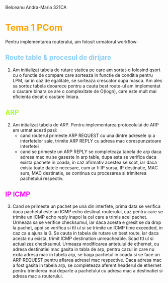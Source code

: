 Belceanu Andra-Maria
321CA

# <span style="color:orange"> Tema 1 PCom </span>



Pentru implementarea routerului, am folosit urmatorul workflow:

## <span style="color:lightskyblue">Route table & procesul de dirijare
1.   Am initializat tabela de rutare statica pe care am sortat-o folosind
qsort cu o functie de compare care sorteaza in functie de conditia pentru
LPM, iar in caz de egalitate, se sorteaza crescator dupa masca. Am ales sa
sortez tabela deoarece pentru a cauta best route-ul am implementat o cautare
binara ce are o complexitate de O(logn), care este mult mai eficienta decat o
cautare liniara.

## <span style="color:greenyellow">ARP

2. Am intializat tabela de ARP. Pentru implementarea protocolului de ARP am
urmat acesti pasi:
    * cand routerul primeste ARP REQUEST cu una dintre adresele ip a
interfetelor sale, trimite ARP REPLY cu adresa mac corespunzatoare interfetei
    *  cand se primeste un ARP REPLY se completeaza tabela de arp daca adresa
mac nu se gaseste in arp table, dupa asta se verifica daca exista pachete in
coada, in caz afirmativ acestea se scot, iar daca exista toate datele necesare,
cum ar fi IP sursa, IP destinatie, MAC surs, MAC destinatie, se continua cu
procesarea si trimiterea pachetului respectiv.

## <span style="color:magenta">IP ICMP 
3. Cand se primeste un pachet pe una din interfete, prima data se verifica
daca pachetul este un ICMP echo destinat routerului, caz pentru care se trimite
un ICMP echo reply inapoi la cel care a trimis acel pachet. Urmeaza sa se
verifice checksumul, iar daca acesta e gresit se da drop la pachet, apoi se
verifica si ttl ul si se trimite un ICMP time exceeded, in caz ca a ajuns la 0.
Se cauta in tabela de rutare un best route, iar daca acesta nu exista, trimit 
ICMP destination unreacheable. Scad ttl ul si actualizez checksumul. Urmeaza
modificarea antetului de ethernet, cu adresa destinatiei mac gasita in tabla
de arp, pentru cazul in care nu exita adresa mac in tabela arp, se baga
pachetul in coada si se face un ARP REQUEST pentru aflarea adresei mac 
respective. Daca adresa mac a fost gasita in tabela arp, se completeaza
aferent headerul de ethernet pentru trimiterea mai departe a pachetului
cu adresa mac a destinatiei si adresa mac a routerului.